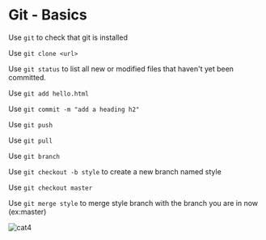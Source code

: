 # Git - Basics

Use `git` to check that git is installed

Use `git clone <url>`

Use `git status` to list all new or modified files that haven't yet been committed.

Use `git add hello.html`

Use `git commit -m "add a heading h2"`

Use `git push`

Use `git pull`



Use `git branch`

Use `git checkout -b style` to create a new branch named style

Use `git checkout master`

Use `git merge style` to merge style branch with the branch you are in now (ex:master)


![cat4](https://pinklillies.github.io/images/cat4.jfif)
